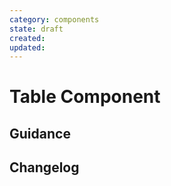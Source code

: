 ```yaml
---
category: components
state: draft
created: 
updated: 
---
```


# Table Component

## Guidance

## Changelog
